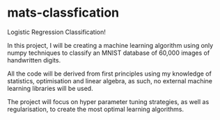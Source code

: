 # mats-classfication
Logistic Regression Classification!

In this project, I will be creating a machine learning algorithm using only numpy techniques to classify an MNIST database of 60,000 images of handwritten digits.

All the code will be derived from first principles using my knowledge of statistics, optimisation and linear algebra, as such,  no external machine learning libraries will be used. 

The project will focus on hyper parameter tuning strategies, as well as regularisation, to create the most optimal learning algorithms. 
